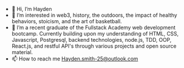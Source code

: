 - 👋 Hi, I’m Hayden
- 👀 I’m interested in web3, history, the outdoors, the impact of healthy behaviors, stoicism, and the art of basketball.
- 🌱 I’m a recent graduate of the Fullstack Academy web development bootcamp. Currently building upon my understanding of HTML, CSS, Javascript, Postgresql, backend technologies, node.js, TDD, OOP, React.js, and restful API's through various projects and open source material.
- 📫 How to reach me Hayden.smith-25@outlook.com

<!---
HaydenSmith25/HaydenSmith25 is a ✨ special ✨ repository because its `README.md` (this file) appears on your GitHub profile.
You can click the Preview link to take a look at your changes.
--->
